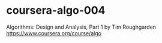 coursera-algo-004
=================

Algorithms: Design and Analysis, Part 1 
by Tim Roughgarden
https://www.coursera.org/course/algo
